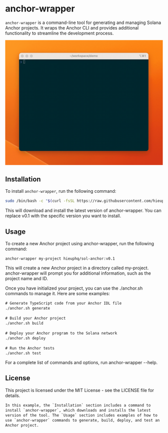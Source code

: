 # anchor-wrapper

`anchor-wrapper` is a command-line tool for generating and managing Solana Anchor projects. It wraps the Anchor CLI and provides additional functionality to streamline the development process.

![Demo](./assets/demo.gif)

## Installation

To install `anchor-wrapper`, run the following command:

```bash
sudo /bin/bash -c "$(curl -fsSL https://raw.githubusercontent.com/hieuphq/sol-anchor/main/install.sh)"
```

This will download and install the latest version of anchor-wrapper. You can replace v0.1 with the specific version you want to install.

## Usage

To create a new Anchor project using anchor-wrapper, run the following command:

```
anchor-wrapper my-project hieuphq/sol-anchor:v0.1
```

This will create a new Anchor project in a directory called my-project. anchor-wrapper will prompt you for additional information, such as the project name and ID.

Once you have initialized your project, you can use the ./anchor.sh commands to manage it. Here are some examples:

```
# Generate TypeScript code from your Anchor IDL file
./anchor.sh generate

# Build your Anchor project
./anchor.sh build

# Deploy your Anchor program to the Solana network
./anchor.sh deploy

# Run the Anchor tests
./anchor.sh test
```

For a complete list of commands and options, run anchor-wrapper --help.
## License

This project is licensed under the MIT License - see the LICENSE file for details.
```
In this example, the `Installation` section includes a command to install `anchor-wrapper`, which downloads and installs the latest version of the tool. The `Usage` section includes examples of how to use `anchor-wrapper` commands to generate, build, deploy, and test an Anchor project.
```
